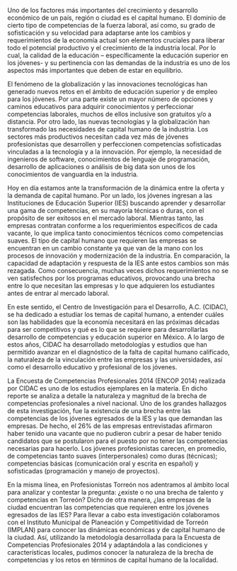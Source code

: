 
Uno de los factores más importantes del crecimiento y desarrollo económico de un
país, región o ciudad es el capital humano. El dominio de cierto tipo de competencias
de la fuerza laboral, así como, su grado de sofisticación y su velocidad para adaptarse
ante los cambios y requerimientos de la economía actual son elementos cruciales
para liberar todo el potencial productivo y el crecimiento de la industria local. Por
lo cual, la calidad de la educación – específicamente la educación superior en los
jóvenes- y su pertinencia con las demandas de la industria es uno de los aspectos
más importantes que deben de estar en equilibrio.

El fenómeno de la globalización y las innovaciones tecnológicas han generado
nuevos retos en el ámbito de educación superior y de empleo para los jóvenes.
Por una parte existe un mayor número de opciones y caminos educativos para
adquirir conocimientos y perfeccionar competencias laborales, muchos de ellos
inclusive son gratuitos y/o a distancia. Por otro lado, las nuevas tecnologías y la
globalización han transformado las necesidades de capital humano de la industria.
Los sectores más productivos necesitan cada vez más de jóvenes profesionistas que
desarrollen y perfeccionen competencias sofisticadas vinculadas a la tecnología y a
la innovación. Por ejemplo, la necesidad de ingenieros de software, conocimientos
de lenguaje de programación, desarrollo de aplicaciones o análisis de big data son
unos de los conocimientos de vanguardia en la industria.

Hoy en día estamos ante la transformación de la dinámica entre la oferta y la demanda
de capital humano. Por un lado, los jóvenes ingresan a las Instituciones de Educación
Superior (IES) buscando aprender y desarrollar una gama de competencias, en su
mayoría técnicas o duras, con el propósito de ser exitosos en el mercado laboral.
Mientras tanto, las empresas contratan conforme a los requerimientos específicos
de cada vacante, lo que implica tanto conocimientos técnicos como competencias
suaves. El tipo de capital humano que requieren las empresas se encuentran en
un cambio constante ya que van de la mano con los procesos de innovación y
modernización de la industria. En comparación, la capacidad de adaptación y
respuesta de la IES ante estos cambios son más rezagada. Como consecuencia,
muchas veces dichos requerimientos no se ven satisfechos por los programas
educativos, provocando una brecha entre lo que necesitan las empresas y lo que
adquieren los estudiantes antes de entrar al mercado laboral.

En este sentido, el Centro de Investigación para el Desarrollo, A.C. (CIDAC), se ha
dedicado a estudiar los temas de capital humano, a entender cuáles son las habilidades
que la economía necesitará en las próximas décadas para ser competitivos y qué
es lo que se requiere para desarrollarlas desarrollo de competencias y educación
superior en México. A lo largo de estos años, CIDAC ha desarrollado metodologías y
estudios que han permitido avanzar en el diagnóstico de la falta de capital humano
calificado, la naturaleza de la vinculación entre las empresas y las universidades, así
como el desarrollo educativo y profesional de los jóvenes.

La Encuesta de Competencias Profesionales 2014 (ENCOP 2014) realizada por
CIDAC es uno de los estudios ejemplares en la materia. En dicho reporte se analiza
a detalle la naturaleza y magnitud de la brecha de competencias profesionales a
nivel nacional. Uno de los grandes hallazgos de esta investigación, fue la existencia
de una brecha entre las competencias de los jóvenes egresados de la IES y las
que demandan las empresas. De hecho, el 26% de las empresas entrevistadas
afirmaron haber tenido una vacante que no pudieron cubrir a pesar de haber
tenido candidatos que se postularon para el puesto por no tener las competencias
necesarias para hacerlo. Los jóvenes profesionistas carecen, en promedio, de
competencias tanto suaves (interpersonales) como duras (técnicas); competencias
básicas (comunicación oral y escrita en español) y sofisticadas (programación y
manejo de proyectos).

En la misma línea, en Profesionistas Torreón nos adentramos al ámbito local para
analizar y contestar la pregunta: ¿existe o no una brecha de talento y competencias
en Torreón? Dicho de otra manera, ¿las empresas de la ciudad encuentran las
competencias que requieren entre los jóvenes egresados de las IES? Para llevar
a cabo esta investigación colaboramos con el Instituto Municipal de Planeación
y Competitividad de Torreón (IMPLAN) para conocer las dinámicas económicas y
de capital humano de la ciudad. Así, utilizando la metodología desarrollada para la
Encuesta de Competencias Profesionales 2014 y adaptándola a las condiciones y
características locales, pudimos conocer la naturaleza de la brecha de competencias
y los retos en términos de capital humano de la localidad.

